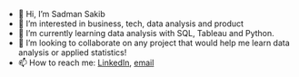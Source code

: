 - 👋 Hi, I’m Sadman Sakib
- 👀 I’m interested in business, tech, data analysis and product
- 🌱 I’m currently learning data analysis with SQL, Tableau and Python.
- 💞️ I’m looking to collaborate on any project that would help me learn data analysis or applied statistics!
- 📫 How to reach me: [LinkedIn](https://www.linkedin.com/in/sadman-sakib-pantho/), [email](sadmanpantho99@gmail.com)

<!---
SadmanSakibPantho/SadmanSakibPantho is a ✨ special ✨ repository because its `README.md` (this file) appears on your GitHub profile.
You can click the Preview link to take a look at your changes.
--->
